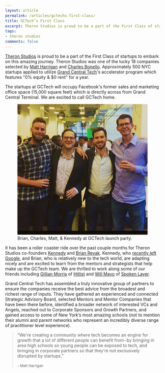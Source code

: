 ```yaml
---
layout: article
permalink: /articles/gctechs-first-class/
title: GCTech’s First Class
excerpt: Theron Studios is proud to be a part of the First Class of startups to embark on this amazing journey. Theron Studios was one of the lucky 18 companies selected by Matt Harrigan and Charles Bonello.
tags:
- theron studios
comments: false
---
```


<p><a href="http://theronstudios.com/">Theron Studios</a> is proud to be a part of the First Class of startups to embark on this amazing journey. Theron Studios was one of the lucky 18 companies selected by <a href="https://twitter.com/mbharrigan">Matt Harrigan</a> and <a href="https://twitter.com/CVBonello">Charles Bonello</a>. Approximately 500 NYC startups applied to utilize <a href="http://www.grandcentraltech.com/">Grand Central Tech</a>'s accelerator program which features "0% equity &amp; $0 rent" for a year.</p>
<p>The startups at GCTech will occupy Facebook's former sales and marketing office space (15,000 square feet) which is directly across from Grand Central Terminal. We are excited to call GCTech home.</p>

<figure>
<a href="http://instagram.com/p/pH5rLwN2Rc/"><img src="/assets/posts/gctechs-first-class/founders.jpeg "/></a>
<figcaption>Brian, Charles, Matt, &amp; Kennedy at GCTech launch party.</figcaption>
</figure>

<p>It has been a roller coaster ride over the past couple months for Theron Studios co-founders <a href="https://twitter.com/KennedysGarage">Kennedy</a> and <a href="https://twitter.com/btrevak">Brian Revak</a>. Kennedy, who <a href="http://kennedysgarage.com/articles/goodbye-google/">recently left Google</a>, and Brian, who is relatively new to the tech world, are adapting nicely and are excited to learn from the mentors and strategists that help make up the GCTech team. We are thrilled to work along some of our friends including <a href="https://twitter.com/gillianim">Gillian Morris</a> of <a href="http://www.hitlistapp.com/">Hitlist</a> and <a href="https://twitter.com/wrmayo">Will Mayo</a> of <a href="http://www.spokenlayer.com/#voice">Spoken Layer</a>.</p>
<p>Grand Central Tech has assembled a truly innovative group of partners to ensure the companies receive the best advice from the broadest and richest range of inputs. They have gathered an experienced and connected Strategic Advisory Board, selected Mentors and Mentor Companies that have been there before, identified a broader network of interested VCs and Angels, reached out to Corporate Sponsors and Growth Partners, and gained access to some of New York’s most amazing schools (not to mention their alumni and parent networks who represent an incredibly diverse range of practitioner level experience).</p>

<blockquote>
<p>&ldquo;We're creating a community where tech becomes an engine for growth that a lot of different people can benefit from - by bringing in area high schools so young people can be exposed to tech, and bringing in corporate partners so that they’re not exclusively disrupted by startups.&rdquo;</p>
<small>- Matt Harrigan</small>
</blockquote>
